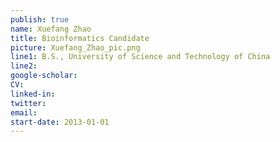 ```yaml
---
publish: true
name: Xuefang Zhao
title: Bioinformatics Candidate
picture: Xuefang_Zhao_pic.png
line1: B.S., University of Science and Technology of China
line2: 
google-scholar: 
CV:
linked-in: 
twitter:
email:
start-date: 2013-01-01
---
```

